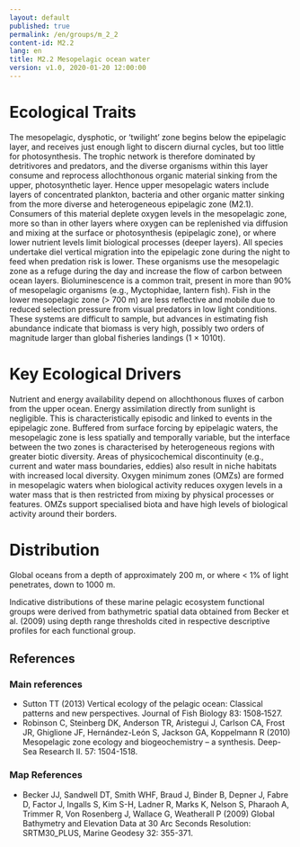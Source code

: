```yaml
---
layout: default
published: true
permalink: /en/groups/m_2_2
content-id: M2.2
lang: en
title: M2.2 Mesopelagic ocean water
version: v1.0, 2020-01-20 12:00:00
---
```

# Ecological Traits
 
The mesopelagic, dysphotic, or ‘twilight’ zone begins below the epipelagic layer, and receives just enough light to discern diurnal cycles, but too little for photosynthesis. The trophic network is therefore dominated by detritivores and predators, and the diverse organisms within this layer consume and reprocess allochthonous organic material sinking from the upper, photosynthetic layer. Hence upper mesopelagic waters include layers of concentrated plankton, bacteria and other organic matter sinking from the more diverse and heterogeneous epipelagic zone (M2.1). Consumers of this material deplete oxygen levels in the mesopelagic zone, more so than in other layers where oxygen can be replenished via diffusion and mixing at the surface or photosynthesis (epipelagic zone), or where lower nutrient levels limit biological processes (deeper layers). All species undertake diel vertical migration into the epipelagic zone during the night to feed when predation risk is lower. These organisms use the mesopelagic zone as a refuge during the day and increase the flow of carbon between ocean layers. Bioluminescence is a common trait, present in more than 90% of mesopelagic organisms (e.g., Myctophidae, lantern fish). Fish in the lower mesopelagic zone (> 700 m) are less reflective and mobile due to reduced selection pressure from visual predators in low light conditions. These systems are difficult to sample, but advances in estimating fish abundance indicate that biomass is very high, possibly two orders of magnitude larger than global fisheries landings (1 × 1010t). 
 
# Key Ecological Drivers
 
 Nutrient and energy availability depend on allochthonous fluxes of carbon from the upper ocean. Energy assimilation directly from sunlight is negligible. This is characteristically episodic and linked to events in the epipelagic zone. Buffered from surface forcing by epipelagic waters, the mesopelagic zone is less spatially and temporally variable, but the interface between the two zones is characterised by heterogeneous regions with greater biotic diversity. Areas of physicochemical discontinuity (e.g., current and water mass boundaries, eddies) also result in niche habitats with increased local diversity. Oxygen minimum zones (OMZs) are formed in mesopelagic waters when biological activity reduces oxygen levels in a water mass that is then restricted from mixing by physical processes or features. OMZs support specialised biota and have high levels of biological activity around their borders.
 
# Distribution
 
Global oceans from a depth of approximately 200 m, or where < 1% of light penetrates, down to 1000 m.

Indicative distributions of these marine pelagic ecosystem functional groups were derived from bathymetric spatial data obtained from Becker et al. (2009) using depth range thresholds cited in respective descriptive profiles for each functional group.

## References
### Main references
* Sutton TT (2013) Vertical ecology of the pelagic ocean: Classical patterns and new perspectives. Journal of Fish Biology 83: 1508‐1527.
* Robinson C, Steinberg DK, Anderson TR, Aristegui J, Carlson CA, Frost JR, Ghiglione JF, Hernández-León S, Jackson GA, Koppelmann R (2010) Mesopelagic zone ecology and biogeochemistry – a synthesis. Deep-Sea Research II. 57: 1504-1518.
### Map References
* Becker JJ, Sandwell DT, Smith WHF, Braud J, Binder B, Depner J, Fabre D, Factor J, Ingalls S, Kim S-H, Ladner R, Marks K, Nelson S, Pharaoh A, Trimmer R, Von Rosenberg J, Wallace G, Weatherall P (2009) Global Bathymetry and Elevation Data at 30 Arc Seconds Resolution: SRTM30_PLUS, Marine Geodesy 32: 355-371.
